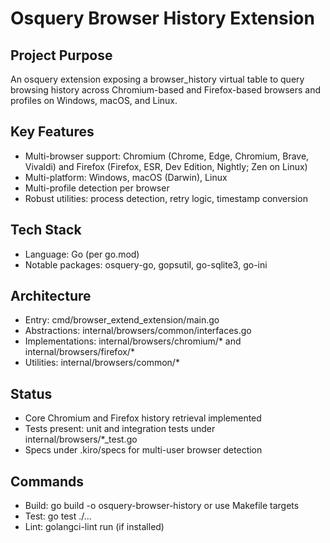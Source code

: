 # Osquery Browser History Extension

## Project Purpose
An osquery extension exposing a browser_history virtual table to query browsing history across Chromium-based and Firefox-based browsers and profiles on Windows, macOS, and Linux.

## Key Features
- Multi-browser support: Chromium (Chrome, Edge, Chromium, Brave, Vivaldi) and Firefox (Firefox, ESR, Dev Edition, Nightly; Zen on Linux)
- Multi-platform: Windows, macOS (Darwin), Linux
- Multi-profile detection per browser
- Robust utilities: process detection, retry logic, timestamp conversion

## Tech Stack
- Language: Go (per go.mod)
- Notable packages: osquery-go, gopsutil, go-sqlite3, go-ini

## Architecture
- Entry: cmd/browser_extend_extension/main.go
- Abstractions: internal/browsers/common/interfaces.go
- Implementations: internal/browsers/chromium/* and internal/browsers/firefox/*
- Utilities: internal/browsers/common/*

## Status
- Core Chromium and Firefox history retrieval implemented
- Tests present: unit and integration tests under internal/browsers/*_test.go
- Specs under .kiro/specs for multi-user browser detection

## Commands
- Build: go build -o osquery-browser-history or use Makefile targets
- Test: go test ./...
- Lint: golangci-lint run (if installed)